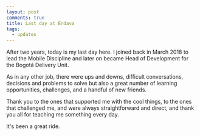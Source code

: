 ```yaml
---
layout: post
comments: true
title: Last day at Endava
tags:
  - updates
---
```


After two years, today is my last day here.  I joined back in March 2018 to lead the Mobile Discipline and later on became Head of Development for the Bogotá Delivery Unit.

As in any other job, there were ups and downs, difficult conversations, decisions and problems to solve but also a great number of learning opportunities, challenges, and a handful of new friends.<!--more-->

Thank you to the ones that supported me with the cool things, to the ones that challenged me, and were always straightforward and direct, and thank you all for teaching me something every day.

It's been a great ride.
